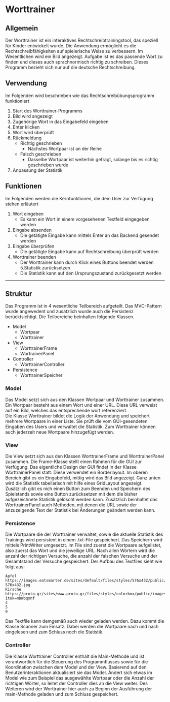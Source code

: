 # Worttrainer 
## Allgemein
Der Worttrainer ist ein interaktives Rechtschreibtrainingstool, das speziell für Kinder entwickelt wurde. 
Die Anwendung ermöglicht es die Rechtschreibfähigkeiten auf spielerische Weise zu verbessern. Im Wesentlichen 
wird ein Bild angezeigt. Aufgabe ist es das passende Wort zu finden und dieses auch sprachnormisch richtig 
zu schreiben. Dieses Programm bezieht sich nur auf die deutsche Rechtschreibung.

## Verwendung 
Im Folgenden wird beschrieben wie das Rechtschreibübungsprogramm funktioniert 
1. Start des Worttrainer-Programms
2. Bild wird angezeigt 
3. Zugehörige Wort in das Eingabefeld eingeben 
4. Enter klicken 
5. Wort wird überprüft
6. Rückmeldung
   - Richtig geschrieben 
     - Nächstes Wortpaar ist an der Reihe
   - Falsch geschrieben
     - Dasselbe Wortpaar ist weiterhin gefragt, solange bis es richtig geschrieben wurde
7. Anpassung der Statistik

## Funktionen
Im Folgenden werden die Kernfunktionen, die dem User zur Verfügung stehen erläutert 
1. Wort eingeben
   - Es kann ein Wort in einem vorgesehenen Textfeld eingegeben werden
2. Eingabe absenden 
   - Die getätigte Eingabe kann mittels Enter an das Backend gesendet werden
3. Eingabe überprüfen
   - Die getätigte Eingabe kann auf Rechtschreibung überprüft werden
4. Worttrainer beenden 
   - Der Worttrainer kann durch Klick eines Buttons beendet werden
5.Statistik zurücksetzen 
   - Die Statistik kann auf den Ursprungszustand zurückgesetzt werden
__________________________________________________________________________
## Struktur
Das Programm ist in 4 wesentliche Teilbereich aufgeteilt. Das MVC-Pattern wurde angewedent und zusätzlich
wurde auch die Persistenz berücktsichtigt. Die Teilbereiche beinhalten folgende Klassen. 
- Model
  - Wortpaar 
  - Worttrainer
- View 
  - WorttrainerFrame
  - WortrainerPanel
- Controller
  - WorttrainerController
- Persistence
  - WorttrainerSpeicher 

### Model
Das Model setzt sich aus den Klassen Wortpaar und Worttrainer zusammen. Ein Wortpaar besteht aus einem 
Wort und einer URL. Diese URL verweist auf ein Bild, welches das entsprechende wort referenziert.<br>
Die Klasse Worttrainer bildet die Logik der Anwendung und speichert mehrere Wortpaare 
in einer Liste. Sie prüft die vom GUI-gesendeten Eingaben des Users und verwaltet die Statistik. Zum Worttrainer 
können auch jederzeit neue Wortpaare hinzugefügt werden. 


### View 
Die View setzt sich aus den Klassen WorttrainerFrame und WorttrainerPanel zusammen. Die Frame-Klasse
stellt einen Rahmen für die GUI zur Verfügung. Das eigentliche Design der GUI findet in der 
Klasse WorttrainerPanel statt. Diese verwendet ein Borderlayout. Im oberen Bereich gibt es ein Eingabefeld, mittig 
wird das Bild angezeigt. Ganz unten wird die Statistik tabellarisch mit hilfe eines GridLayout angezeigt. Zusätzlich 
gibt es nich einen Button zum Beenden und Speichern des Spielstands sowie eine Button zurücksetzen mit dem 
die bisher aufgezeichnete Statistik gelöscht werden kann. Zusätzlich beinhaltet das WorttrainerPanel auch 
Methoden, mit denen die URL sowie der anzuzeigende Text der Statistik bei Änderungen geändert werden kann.


### Persistence 
Die Wortpaare die der Worttrainer verwaltet, sowie die aktuelle Statistik des Trainings wird persistent in einem .txt-File
gespeichert. Das Speichern wird mittels PrintWriter umgesetzt. Im File sind zuerst die Wortpaare aufgelistet, also 
zuerst das Wort und die jeweilige URL. Nach allen Wörtern wird die anzahl der richtigen Versuche, die anzahl der 
falschen Versuche und der Gesamtstand der Versuche gespeichert. Der Aufbau des Textfiles sieht wie folgt aus: <br>
````
Apfel
https://images.eatsmarter.de/sites/default/files/styles/576x432/public/apfel-576x432.jpg
Kirsche
https://proto.gr/sites/www.proto.gr/files/styles/colorbox/public/images/fruits/cherries.jpg?itok=mDWbqXnf
4
5
9
````

Das Textfile kann demgemäß auch wieder geladen werden. Dazu kommt die Klasse Scanner zum Einsatz. Dabei werden 
die Wortpaare nach und nach eingelesen und zum Schluss noch die Statistik.

### Controller 
Die Klasse Worttrainer Controller enthält die Main-Methode und ist verantwortlich für die Steuerung 
des Programmflusses sowie für die Koordination zwischen dem Model und der View. Basierend auf den Benutzerinteraktionen 
aktualisiert sie das Model. Ändert sich etwas im Model wie zum Beispiel das ausgewählte Wortpaar oder 
die Anzahl der richtigen Wörter, so leitet der Controller dies an die View weiter. Des Weiteren wird der Worttrainer hier
auch zu Beginn der Ausführung der main-Methode geladen und zum Schluss gespeichert.
